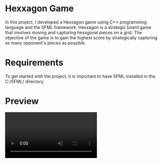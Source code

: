 # Hexxagon Game
In this project, I developed a Hexxagon game using C++ programming language and the SFML framework. Hexxagon is a strategic board game that involves moving and capturing hexagonal pieces on a grid. The objective of the game is to gain the highest score by strategically capturing as many opponent's pieces as possible.
# Requirements
To get started with the project, it is important to have SFML installed in the C:/SFML/ directory.
# Preview
![Video](Static/recording.mp4)